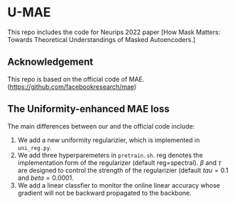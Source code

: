 # U-MAE

This repo includes the code for Neurips 2022 paper [How Mask Matters: Towards Theoretical Understandings of Masked Autoencoders.]

## Acknowledgement

This repo is based on the official code of MAE. (https://github.com/facebookresearch/mae)

## The Uniformity-enhanced MAE loss

The main differences between our and the official code include:

1. We add a new uniformity regularizier, which is implemented in ``uni_reg.py``.
2. We add three hyperparemeters in ``pretrain.sh``. reg denotes the implementation form of the regularizer (default reg=spectral). $\beta$ and $\tau$ are designed to control the strength of the regularizier (default $tau=0.1$ and $beta = 0.0001$. 
3. We add a linear classfier to monitor the online linear accuracy whose gradient will not be backward propagated to the backbone.
